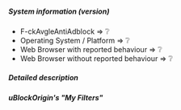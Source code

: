 <!--
This is a template helping you to create an issue which can be processed as quickly as possible.

**Important** For suspected bugs, you must have tested them in at least 2 different browsers, e.g., Chrome + Firefox, Chrome + Safari, etc.
-->

##### System information (version)
<!-- Example
- F-ckAvgleAntiAdblock => 0.11.27
- Operating System / Platform => Windows 64 Bit
- Web Browsers with reported behaviour => Chrome, Firefox
- Web Browsers without reported behaviour => Safari
-->

- F-ckAvgleAntiAdblock => :grey_question:
- Operating System / Platform => :grey_question:
- Web Browser with reported behaviour => :grey_question:
- Web Browser without reported behaviour => :grey_question:

##### Detailed description

<!-- your description -->

##### uBlockOrigin's "My Filters"

<!-- your "My filters" -->
